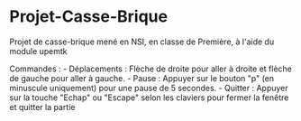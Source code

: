 # Projet-Casse-Brique
Projet de casse-brique mené en NSI, en classe de Première, à l'aide du module upemtk

Commandes : 
          - Déplacements : Flèche de droite pour aller à droite et flèche de gauche pour aller à gauche.
          - Pause : Appuyer sur le bouton "p" (en minuscule uniquement) pour une pause de 5 secondes.
          - Quitter : Appuyer sur la touche "Echap" ou "Escape" selon les claviers pour fermer la fenêtre et quitter la partie
